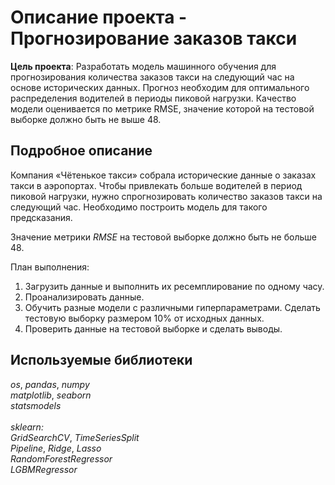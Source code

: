 # Описание проекта - Прогнозирование заказов такси
<b>Цель проекта</b>: Разработать модель машинного обучения для прогнозирования количества заказов такси на следующий час на основе исторических данных. Прогноз необходим для оптимального распределения водителей в периоды пиковой нагрузки. Качество модели оценивается по метрике RMSE, значение которой на тестовой выборке должно быть не выше 48.

## Подробное описание
Компания «Чётенькое такси» собрала исторические данные о заказах такси в аэропортах. Чтобы привлекать больше водителей в период пиковой нагрузки, нужно спрогнозировать количество заказов такси на следующий час. Необходимо построить модель для такого предсказания.

Значение метрики *RMSE* на тестовой выборке должно быть не больше 48.

План выполнения:
1. Загрузить данные и выполнить их ресемплирование по одному часу.
2. Проанализировать данные.
3. Обучить разные модели с различными гиперпараметрами. Сделать тестовую выборку размером 10% от исходных данных.
4. Проверить данные на тестовой выборке и сделать выводы.

## Используемые библиотеки
*os*, *pandas*, *numpy*<br>*matplotlib*, *seaborn*<br>*statsmodels*<br><br>*sklearn:*<br>*GridSearchCV*, *TimeSeriesSplit*<br>*Pipeline*, *Ridge*, *Lasso*<br>*RandomForestRegressor*<br>*LGBMRegressor*

